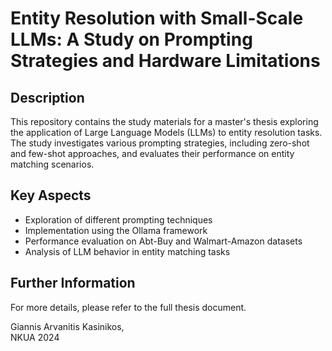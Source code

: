 # Entity Resolution with Small-Scale LLMs: A Study on Prompting Strategies and Hardware Limitations

## Description

This repository contains the study materials for a master's thesis exploring the application of Large Language Models (LLMs) to entity resolution tasks. The study investigates various prompting strategies, including zero-shot and few-shot approaches, and evaluates their performance on entity matching scenarios.

## Key Aspects

- Exploration of different prompting techniques
- Implementation using the Ollama framework
- Performance evaluation on Abt-Buy and Walmart-Amazon datasets
- Analysis of LLM behavior in entity matching tasks

## Further Information
For more details, please refer to the full thesis document.

Giannis Arvanitis Kasinikos,  
NKUA 2024
